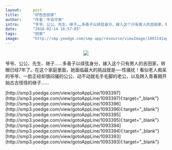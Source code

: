 ```yaml
---
layout:     post
title:      "好色吉田家"
author:     "作者：中岛守男"
intro:      "爷爷、公公、先生、继子……多香子以续弦身分，嫁入这个只有男人的吉田家，转眼已经7年了。在这个家庭里面，她面临最大的挑战就是──性骚扰！看似老人痴呆的爷爷、一脸正经却很闷骚的公公、动不动就毛手毛脚的老公，以及跨入青春期开始古古怪怪的继子……"
date:       "2018-02-14 16:57:05"
tags:       "田家"
image:      "http://smp.yoedge.com/smp-app/resource/viewImage/1003141appline.png"
---
```

<div style="text-align: center">
<p><img src="http://smp.yoedge.com/smp-app/resource/viewImage/1003141appline.png"/></p>
</div>
<p class="post-meta">
<span>爷爷、公公、先生、继子……多香子以续弦身分，嫁入这个只有男人的吉田家，转眼已经7年了。在这个家庭里面，她面临最大的挑战就是──性骚扰！看似老人痴呆的爷爷、一脸正经却很闷骚的公公、动不动就毛手毛脚的老公，以及跨入青春期开始古古怪怪的继子……</span>
</p>
[http://smp3.yoedge.com/view/gotoAppLine/1093397](http://smp3.yoedge.com/view/gotoAppLine/1093397){:target="_blank"}
[http://smp3.yoedge.com/view/gotoAppLine/1093396](http://smp3.yoedge.com/view/gotoAppLine/1093396){:target="_blank"}
[http://smp3.yoedge.com/view/gotoAppLine/1093395](http://smp3.yoedge.com/view/gotoAppLine/1093395){:target="_blank"}
[http://smp3.yoedge.com/view/gotoAppLine/1093394](http://smp3.yoedge.com/view/gotoAppLine/1093394){:target="_blank"}
[http://smp3.yoedge.com/view/gotoAppLine/1093393](http://smp3.yoedge.com/view/gotoAppLine/1093393){:target="_blank"}


